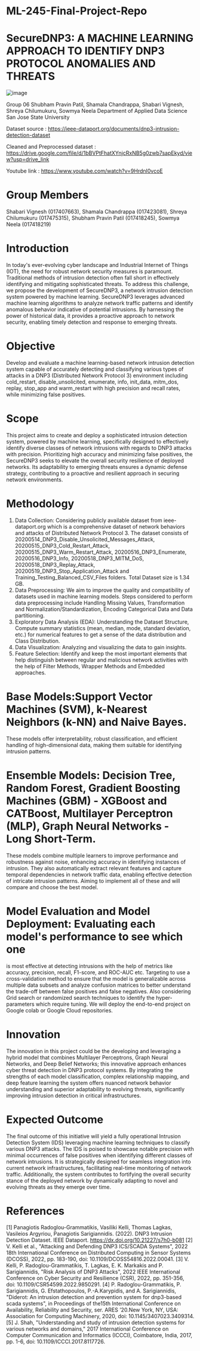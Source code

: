# ML-245-Final-Project-Repo

# SecureDNP3: A MACHINE LEARNING APPROACH TO IDENTIFY DNP3 PROTOCOL ANOMALIES AND THREATS
![image](https://github.com/ShamalaC/ML-245-Final-Project-Repo/assets/84058719/dde47fed-c325-4430-900c-2c4528a58689)

Group 06
Shubham Pravin Patil, 
Shamala Chandrappa, 
Shabari Vignesh,
Shreya Chilumukuru,
Sowmya Neela
Department of Applied Data Science
San Jose State University

Dataset source : https://ieee-dataport.org/documents/dnp3-intrusion-detection-dataset

Cleaned and Preprocessed dataset : https://drive.google.com/file/d/1bBVPtFhatXYnjcRxNB5g0zwb7sapEkyd/view?usp=drive_link

Youtube link : https://www.youtube.com/watch?v=9HrdnI0vcoE

# Group Members
Shabari Vignesh (017407663), Shamala Chandrappa (017423081), Shreya Chilumukuru (017475315),
Shubham Pravin Patil (017418245), Sowmya Neela (017418219)

# Introduction
In today's ever-evolving cyber landscape and Industrial Internet of Things (IOT), the need for robust
network security measures is paramount. Traditional methods of intrusion detection often fall short in
effectively identifying and mitigating sophisticated threats. To address this challenge, we propose the
development of SecureDNP3, a network intrusion detection system powered by machine learning.
SecureDNP3 leverages advanced machine learning algorithms to analyze network traffic patterns and
identify anomalous behavior indicative of potential intrusions. By harnessing the power of historical
data, it provides a proactive approach to network security, enabling timely detection and response to
emerging threats.

# Objective
Develop and evaluate a machine learning-based network intrusion detection system capable of
accurately detecting and classifying various types of attacks in a DNP3 (Distributed Network Protocol 3)
environment including cold_restart, disable_unsolicited, enumerate, info, init_data, mitm_dos, replay,
stop_app and warm_restart with high precision and recall rates, while minimizing false positives.

# Scope
This project aims to create and deploy a sophisticated intrusion detection system, powered by machine
learning, specifically designed to effectively identify diverse classes of network intrusions with regards
to DNP3 attacks with precision. Prioritizing high accuracy and minimizing false positives, the
SecureDNP3 seeks to elevate the overall security resilience of deployed networks. Its adaptability to
emerging threats ensures a dynamic defense strategy, contributing to a proactive and resilient approach
in securing network environments.

# Methodology
1. Data Collection: Considering publicly available dataset from ieee-dataport.org which is a
comprehensive dataset of network behaviors and attacks of Distributed Network Protocol 3.
The dataset consists of 20200514_DNP3_Disable_Unsolicited_Messages_Attack,
20200515_DNP3_Cold_Restart_Attack, 20200515_DNP3_Warm_Restart_Attack,
20200516_DNP3_Enumerate, 20200516_DNP3_Ιnfo, 20200518_DNP3_MITM_DoS,
20200518_DNP3_Replay_Attack, 20200519_DNP3_Stop_Application_Attack and
Training_Testing_Balanced_CSV_Files folders. Total Dataset size is 1.34 GB.
2. Data Preprocessing: We aim to improve the quality and compatibility of datasets used in machine
learning models. Steps considered to perform data preprocessing include Handling Missing Values,
Transformation and Normalization/Standardization, Encoding Categorical Data and Data partitioning.
3. Exploratory Data Analysis (EDA): Understanding the Dataset Structure, Compute summary
statistics (mean, median, mode, standard deviation, etc.) for numerical features to get a sense of the data
distribution and Class Distribution.
4. Data Visualization: Analyzing and visualizing the data to gain insights.
5. Feature Selection: Identify and keep the most important elements that help distinguish between
regular and malicious network activities with the help of Filter Methods, Wrapper Methods and
Embedded approaches.

# Base Models:Support Vector Machines (SVM), k-Nearest Neighbors (k-NN) and Naive Bayes.
These models offer interpretability, robust classification, and efficient handling of high-dimensional
data, making them suitable for identifying intrusion patterns.

# Ensemble Models: Decision Tree, Random Forest, Gradient Boosting Machines (GBM) - XGBoost and CATBoost, Multilayer Perceptron (MLP), Graph Neural Networks - Long Short-Term. 
These models combine multiple learners to improve performance and robustness
against noise, enhancing accuracy in identifying instances of intrusion. They also automatically extract
relevant features and capture temporal dependencies in network traffic data, enabling effective detection
of intricate intrusion patterns. Aiming to implement all of these and will compare and choose the best
model.

# Model Evaluation and Model Deployment: Evaluating each model's performance to see which one
is most effective at detecting intrusions with the help of metrics like accuracy, precision, recall,
F1-score, and ROC-AUC etc. Targeting to use a cross-validation method to ensure that the model is
generalizable across multiple data subsets and analyze confusion matrices to better understand the
trade-off between false positives and false negatives. Also considering Grid search or randomized search
techniques to identify the hyper-parameters which require tuning. We will deploy the end-to-end project
on Google colab or Google Cloud repositories.

# Innovation
The innovation in this project could be the developing and leveraging a hybrid model that combines
Multilayer Perceptrons, Graph Neural Networks, and Deep Belief Networks; this innovative approach
enhances cyber threat detection in DNP3 protocol systems. By integrating the strengths of each model
classification, complex relationship mapping, and deep feature learning the system offers nuanced
network behavior understanding and superior adaptability to evolving threats, significantly improving
intrusion detection in critical infrastructures.

# Expected Outcome
The final outcome of this initiative will yield a fully operational Intrusion Detection System (IDS)
leveraging machine learning techniques to classify various DNP3 attacks. The IDS is poised to showcase
notable precision with minimal occurrences of false positives when identifying different classes of
network intrusions. It is strategically designed for seamless integration into current network
infrastructures, facilitating real-time monitoring of network traffic. Additionally, the system contributes
to fortifying the overall security stance of the deployed network by dynamically adapting to novel and
evolving threats as they emerge over time.

# References
[1] Panagiotis Radoglou-Grammatikis, Vasiliki Kelli, Thomas Lagkas, Vasileios Argyriou, Panagiotis
Sarigiannidis. (2022). DNP3 Intrusion Detection Dataset. IEEE Dataport. https://dx.doi.org/10.21227/s7h0-b081
[2] V. Kelli et al., "Attacking and Defending DNP3 ICS/SCADA Systems", 2022 18th International Conference on
Distributed Computing in Sensor Systems (DCOSS), 2022, pp. 183-190, doi: 10.1109/DCOSS54816.2022.00041.
[3] V. Kelli, P. Radoglou-Grammatikis, T. Lagkas, E. K. Markakis and P. Sarigiannidis, "Risk Analysis of DNP3
Attacks", 2022 IEEE International Conference on Cyber Security and Resilience (CSR), 2022, pp. 351-356, doi:
10.1109/CSR54599.2022.9850291.
[4] P. Radoglou-Grammatikis, P. Sarigiannidis, G. Efstathopoulos, P.-A.Karypidis, and A. Sarigiannidis, "Diderot:
An intrusion detection and prevention system for dnp3-based scada systems", in Proceedings of the15th
International Conference on Availability, Reliability and Security, ser. ARES ’20.New York, NY, USA: Association
for Computing Machinery, 2020, doi: 10.1145/3407023.3409314.
[5] J. Shah, "Understanding and study of intrusion detection systems for various networks and domains," 2017
International Conference on Computer Communication and Informatics (ICCCI), Coimbatore, India, 2017, pp.
1-6, doi: 10.1109/ICCCI.2017.8117726.
